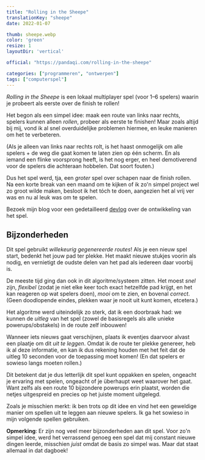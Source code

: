 ```yaml
---
title: "Rolling in the Sheepe"
translationKey: "sheepe"
date: 2022-01-07

thumb: sheepe.webp
color: 'green'
resize: 1
layoutDir: 'vertical'

official: "https://pandaqi.com/rolling-in-the-sheepe"

categories: ["programmeren", "ontwerpen"]
tags: ["computerspel"]
---
```


_Rolling in the Sheepe_ is een lokaal multiplayer spel (voor 1&ndash;6 spelers) waarin je probeert als eerste over de finish te rollen!

Het begon als een simpel idee: maak een route van links naar rechts, spelers kunnen alleen _rollen_, probeer als eerste te finishen! Maar zoals altijd bij mij, vond ik al snel overduidelijke problemen hiermee, en leuke manieren om het te verbeteren.

(Als je alleen van links naar rechts rolt, is het haast onmogelijk om alle spelers + de weg die gaat komen te laten zien op één scherm. En als iemand een flinke voorsprong heeft, is het nog erger, en heel demotiverend voor de spelers die achteraan hobbelen. Dat soort fouten.)

Dus het spel werd, tja, een _groter_ spel over schapen naar de finish rollen. Na een korte break van een maand om te kijken of ik zo'n simpel project wel zo groot wilde maken, besloot ik het tóch te doen, aangezien het al vrij ver was en nu al leuk was om te spelen.

Bezoek mijn blog voor een gedetailleerd [devlog](https://pandaqi.com/blog/videogames/one-week-games/devlog-rolling-in-the-sheepe) over de ontwikkeling van het spel.

## Bijzonderheden
Dit spel gebruikt _willekeurig gegenereerde routes_! Als je een nieuw spel start, bedenkt het jouw pad ter plekke. Het maakt nieuwe stukjes voorin als nodig, en vernietigt de oudste delen van het pad als iedereen daar voorbij is.

De meeste tijd ging dan ook in dit algoritme/systeem zitten. Het moest _snel_ zijn, _flexibel_ (zodat je niet elke keer toch exact hetzelfde pad krijgt, en het kan reageren op wat spelers doen), _mooi_ om te zien, en bovenal _correct_. (Geen doodlopende eindes, plekken waar je nooit uit kunt komen, etcetera.)

Het algoritme werd uiteindelijk zo sterk, dat ik een doorbraak had: we kunnen de _uitleg_ van het spel (zowel de basisregels als alle unieke powerups/obstakels) in de route zelf inbouwen!

Wanneer iets nieuws gaat verschijnen, plaats ik eventjes daarvoor alvast een plaatje om dit _uit te leggen_. Omdat ik de route ter plekke genereer, heb ik al deze informatie, en kan ik dus rekening houden met het feit dat de uitleg 10 seconden voor de toepassing moet komen! (En dat spelers er sowieso langs moeten rollen.)

Dit betekent dat je dus letterlijk dit spel kunt oppakken en spelen, ongeacht je ervaring met spelen, ongeacht of je überhaupt weet waarover het gaat. Want zelfs als een route 10 bijzondere powerups erin plaatst, worden die netjes uitgespreid en precies op het juiste moment uitgelegd.

Zoals je misschien merkt: ik ben trots op dit idee en vind het een geweldige manier om spellen uit te leggen aan nieuwe spelers. Ik ga het sowieso in mijn volgende spellen gebruiken.

**Opmerking**: Er zijn nog veel meer bijzonderheden aan dit spel. Voor zo'n simpel idee, werd het verrassend genoeg een spel dat mij constant nieuwe dingen leerde, misschien _juist_ omdat de basis zo simpel was. Maar dat staat allemaal in dat dagboek!